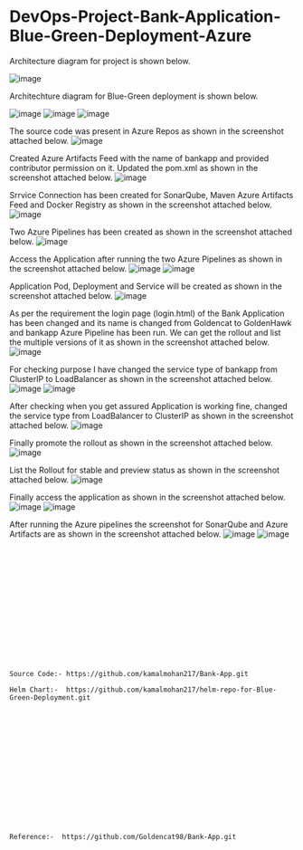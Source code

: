 # DevOps-Project-Bank-Application-Blue-Green-Deployment-Azure

Architecture diagram for project is shown below. 

![image](https://github.com/user-attachments/assets/34d58f91-bd2f-4b07-8b88-b28d3e8c2d43)

Architechture diagram for Blue-Green deployment is shown below.

![image](https://github.com/user-attachments/assets/7794d670-bff9-4a4a-91a0-2b10135e5e00)
![image](https://github.com/user-attachments/assets/dd814476-2663-4913-afc4-77fb6e562a72)
![image](https://github.com/user-attachments/assets/32d277c5-01d0-449c-877a-9d7a5268c38b)

The source code was present in Azure Repos as shown in the screenshot attached below.
![image](https://github.com/user-attachments/assets/74e4727f-3dc2-452e-ac34-c6b40c6f6754)

Created Azure Artifacts Feed with the name of bankapp and provided contributor permission on it. Updated the pom.xml as shown in the screenshot attached below.
![image](https://github.com/user-attachments/assets/01cac05f-dd39-4ff6-996a-7e328a2565d3)

Srrvice Connection has been created for SonarQube, Maven Azure Artifacts Feed and Docker Registry as shown in the screenshot attached below.
![image](https://github.com/user-attachments/assets/a431f114-3be3-4648-8dab-a30982202b83)

Two Azure Pipelines has been created as shown in the screenshot attached below.
![image](https://github.com/user-attachments/assets/6327f255-4bb2-4e2f-96f6-bd30d06735ae)

Access the Application after running the two Azure Pipelines as shown in the screenshot attached below.
![image](https://github.com/user-attachments/assets/1f0fcbbc-3d7b-45a8-ae86-803d46ebc636)
![image](https://github.com/user-attachments/assets/d8d0ffe7-fee2-4425-8140-96d7a98e06d4)

Application Pod, Deployment and Service will be created as shown in the screenshot attached below.
![image](https://github.com/user-attachments/assets/187b81ba-1320-4544-998a-9ca34307962e)

As per the requirement the login page (login.html) of the Bank Application has been changed and its name is changed from Goldencat to GoldenHawk and bankapp Azure Pipeline has been run. 
We can get the rollout and list the multiple versions of it as shown in the screenshot attached below.
![image](https://github.com/user-attachments/assets/4276336d-ec77-4ca8-9e6a-902690b41ca7)

For checking purpose I have changed the service type of bankapp from ClusterIP to LoadBalancer as shown in the screenshot attached below.
![image](https://github.com/user-attachments/assets/f948c4fc-1b56-4164-b8a1-e360e01b5275)
![image](https://github.com/user-attachments/assets/c6ca5337-430f-4355-9105-b08085f85ed7)

After checking when you get assured Application is working fine, changed the service type from LoadBalancer to ClusterIP as shown in the screenshot attached below.
![image](https://github.com/user-attachments/assets/05557e76-3f68-484c-8381-18ecfc08e6be)

Finally promote the rollout as shown in the screenshot attached below.
![image](https://github.com/user-attachments/assets/69e4c9ee-86bc-4159-807d-ca41d2c90145)

List the Rollout for stable and preview status as shown in the screenshot attached below.
![image](https://github.com/user-attachments/assets/d4f1695e-9e36-412a-af98-04d0e70ce105)

Finally access the application as shown in the screenshot attached below.
![image](https://github.com/user-attachments/assets/f8e6cca0-6263-494b-bacd-c7daabedb9b3)
![image](https://github.com/user-attachments/assets/7436cd58-a6f7-4f06-bc68-02de88236050)

After running the Azure pipelines the screenshot for SonarQube and Azure Artifacts are as shown in the screenshot attached below.
![image](https://github.com/user-attachments/assets/47793a9a-f571-4ea4-8a90-21337c1a9c00)
![image](https://github.com/user-attachments/assets/9b3f8b31-820d-4465-a715-6170944cce4f)

<br></br>
<br></br>
<br></br>
<br></br>
<br></br>
<br></br>
```
Source Code:- https://github.com/kamalmohan217/Bank-App.git

Helm Chart:-  https://github.com/kamalmohan217/helm-repo-for-Blue-Green-Deployment.git
```
<br></br>
<br></br>
<br></br>
<br></br>
<br></br>
<br></br>
```
Reference:-  https://github.com/Goldencat98/Bank-App.git
```
